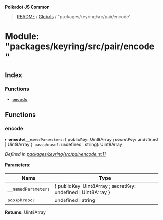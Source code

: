 **Polkadot JS Common**

> [README](../README.md) / [Globals](../globals.md) / "packages/keyring/src/pair/encode"

# Module: "packages/keyring/src/pair/encode"

## Index

### Functions

* [encode](_packages_keyring_src_pair_encode_.md#encode)

## Functions

### encode

▸ **encode**(`__namedParameters`: { publicKey: Uint8Array ; secretKey: undefined \| Uint8Array  }, `passphrase?`: undefined \| string): Uint8Array

*Defined in [packages/keyring/src/pair/encode.ts:11](https://github.com/polkadot-js/common/blob/13ae8665/packages/keyring/src/pair/encode.ts#L11)*

#### Parameters:

Name | Type |
------ | ------ |
`__namedParameters` | { publicKey: Uint8Array ; secretKey: undefined \| Uint8Array  } |
`passphrase?` | undefined \| string |

**Returns:** Uint8Array
